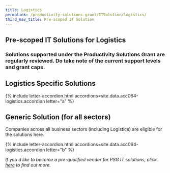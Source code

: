 ```yaml
---
title: Logistics
permalink: /productivity-solutions-grant/ITSolution/logistics/
third_nav_title: Pre-scoped IT Solution
---
```


## Pre-scoped IT Solutions for Logistics

### Solutions supported under the Productivity Solutions Grant are regularly reviewed. Do take note of the current support levels and grant caps.

## Logistics Specific Solutions
{% include letter-accordion.html accordions=site.data.acc064-logistics.accordion letter="a" %}

## Generic Solution (for all sectors)
Companies across all business sectors (including Logistics) are eligible for the solutions here.

{% include letter-accordion.html accordions=site.data.acc064-logistics.accordion letter="b" %}

_If you d like to become a pre-qualified vendor for PSG IT solutions, click <a target='_blank' href='https://www.imda.gov.sg/icmvendors' >here</a> to find out more._
